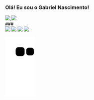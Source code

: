 ### Olá! Eu sou o Gabriel Nascimento!
 <div>
  <a href="https://github.com/gabuxt">
  <img height="180em" src="https://github-readme-stats.vercel.app/api?username=gabuxt&show_icons=true&theme=dark&include_all_commits=true&count_private=true"/>
  <img height="180em" src="https://github-readme-stats.vercel.app/api/top-langs/?username=gabuxt&layout=compact&langs_count=7&theme=dark"/>
</div>
 ###  
 <div> 
  <a href="https://www.instagram.com/_gabriel_19/" target="_blank"><img src="https://img.shields.io/badge/-Instagram-%23E4405F?style=for-the-badge&logo=instagram&logoColor=white" target="_blank"></a>
 <a href="https://discord.gg/pDbY76q8Qf" target="_blank"><img src="https://img.shields.io/badge/Discord-7289DA?style=for-the-badge&logo=discord&logoColor=white" target="_blank"></a> 
  <a href = "mailto:gabrielferreira192000@gmail.com"><img src="https://img.shields.io/badge/-Gmail-%23333?style=for-the-badge&logo=gmail&logoColor=white" target="_blank"></a>
  <a href="https://www.linkedin.com/in/rafaella-ballerini-45875016a" target="_blank"><img src="https://img.shields.io/badge/-LinkedIn-%230077B5?style=for-the-badge&logo=linkedin&logoColor=white" target="_blank"></a> 
 
  ![Snake animation](https://github.com/gabuxt/gabuxt/blob/output/github-contribution-grid-snake.svg)
 
</div>


